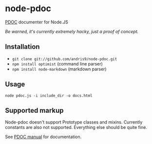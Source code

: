 node-pdoc
=========

[PDOC](http://pdoc.org) documenter for Node.JS

*Be warned, it's currently extremely hacky, just a proof of concept.*

Installation
------------

  - `git clone git://github.com/andris9/node-pdoc.git`
  - `npm install optimist` (command line parser)
  - `npm install node-markdown` (markdown parser)

Usage
-----

`node pdoc.js -i include_dir -o docs.html`


Supported markup
----------------

Node-pdoc doesn't support Prototype classes and mixins. Currently constants are also not supported. Everything else should be quite fine.

See [PDOC manual](http://pdoc.org/syntax.html) for documentation.


